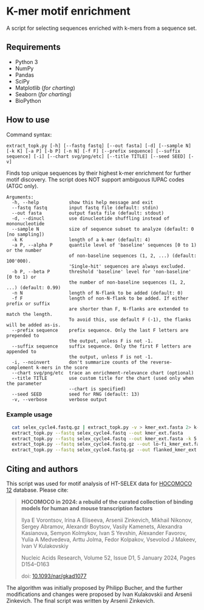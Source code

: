# K-mer motif enrichment

A script for selecting sequences enriched with k-mers from a sequence set.

## Requirements

* Python 3
* NumPy
* Pandas
* SciPy
* Matplotlib (_for charting_)
* Seaborn (_for charting_)
* BioPython

## How to use

Command syntax:

```
extract_topk.py [-h] [--fastq fastq] [--out fasta] [-d] [--sample N] [-k K] [-a P] [-b P] [-n N] [-f F] [--prefix sequence] [--suffix sequence] [-i] [--chart svg/png/etc] [--title TITLE] [--seed SEED] [-v]
```

Finds top unique sequences by their highest k-mer enrichment for further motif discovery.
The script does NOT support ambiguous IUPAC codes (ATGC only).

```
Arguments:
  -h, --help           show this help message and exit
  --fastq fastq        input fastq file (default: stdin)
  --out fasta          output fasta file (default: stdout)
  -d, --dinucl         use dinucleotide shuffling instead of mononucleotide
  --sample N           size of sequence subset to analyze (default: 0 [no sampling])
  -k K                 length of a k-mer (default: 4)
  -a P, --alpha P      quantile level of 'baseline' sequences [0 to 1) or the number
                       of non-baseline sequences (1, 2, ...) (default: 100'000).
                       'Single-hit' sequences are always excluded.
  -b P, --beta P       threshold 'baseline' level for 'non-baseline' [0 to 1) or
                       the number of non-baseline sequences (1, 2, ...) (default: 0.99)
  -n N                 length of N-flank to be added (default: 0)
  -f F                 length of non-N-flank to be added. If either prefix or suffix
                       are shorter than F, N-flanks are extended to match the length.
                       To avoid this, use default F (-1), the flanks will be added as-is.
  --prefix sequence    prefix sequence. Only the last F letters are prepended to
                       the output, unless F is not -1.
  --suffix sequence    suffix sequence. Only the first F letters are appended to
                       the output, unless F is not -1.
  -i, --noinvert       don't summarize counts of the reverse-complement k-mers in the score
  --chart svg/png/etc  trace an enrichment-relevance chart (optional)
  --title TITLE        use custom title for the chart (used only when the parameter
                       --chart is specified)
  --seed SEED          seed for RNG (default: 13)
  -v, --verbose        verbose output
```
### Example usage

```sh
  cat selex_cycle4.fastq.gz | extract_topk.py -v > kmer_ext.fasta 2> k-mer_ext.log
  extract_topk.py --fastq selex_cycle4.fastq --out kmer_ext.fasta
  extract_topk.py --fastq selex_cycle4.fastq --out kmer_ext.fasta -k 5 --chart selex_cycle4_5mers.png --title "Cycle 4 5-mer enrichment"
  extract_topk.py --fastq selex_cycle4.fastq.gz --out lo-fi_kmer_ext.fasta -a 0.8 -b 0.8
  extract_topk.py --fastq selex_cycle4.fastq.gz --out flanked_kmer_ext.fasta -n 5 -f 3 --prefix TGACTA --suffix AAGATC
```


## Citing and authors

This script was used for motif analysis of HT-SELEX data for [HOCOMOCO 12](https://hocomoco12.autosome.org) database. Please cite:

>**HOCOMOCO in 2024: a rebuild of the curated collection of binding models for human and mouse transcription factors**
>
>Ilya E Vorontsov, Irina A Eliseeva, Arsenii Zinkevich, Mikhail Nikonov, Sergey Abramov, Alexandr Boytsov, Vasily Kamenets, Alexandra Kasianova, Semyon Kolmykov, Ivan S Yevshin, Alexander Favorov, Yulia A Medvedeva, Arttu Jolma, Fedor Kolpakov, Vsevolod J Makeev, Ivan V Kulakovskiy
>
>Nucleic Acids Research, Volume 52, Issue D1, 5 January 2024, Pages D154–D163
>
>doi: [10.1093/nar/gkad1077](https://doi.org/10.1093/nar/gkad1077)

The algorithm was initially proposed by Philipp Bucher, and the further modifications and changes were proposed by Ivan Kulakovskii and Arsenii Zinkevich. The final script was written by Arsenii Zinkevich.
